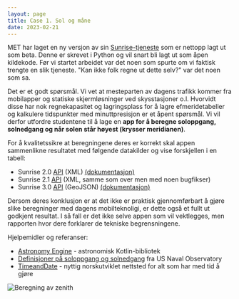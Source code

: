 ```yaml
---
layout: page
title: Case 1. Sol og måne
date: 2023-02-21
---
```


MET har laget en ny versjon av sin [Sunrise-tjeneste](/general) som er nettopp
lagt ut som beta. Denne er skrevet i Python og vil snart bli lagt ut som åpen
kildekode. Før vi startet arbeidet var det noen som spurte om vi faktisk trengte
en slik tjeneste. "Kan ikke folk regne ut dette selv?" var det noen som sa.

Det er et godt spørsmål. Vi vet at mesteparten av dagens trafikk kommer fra
mobilapper og statiske skjermløsninger ved skysstasjoner o.l. Hvorvidt disse har
nok regnekapasitet og lagringsplass for å lagre efmeridetabeller og kalkulere
tidspunkter med minuttpresisjon er et åpent spørsmål. Vi vil derfor utfordre
studentene til å lage en **app for å beregne soloppgang, solnedgang og når solen
står høyest (krysser meridianen)**.

For å kvalitetssikre at beregningene deres er korrekt skal appen sammenlikne
resultatet med følgende datakilder og vise forskjellen i en tabell:

- Sunrise 2.0 [API](/general) (XML) [(dokumentasjon)](https://docs.api.met.no/doc/sunrise/astro)
- Sunrise 2.1 [API](/general) (XML, samme som over men med noen bugfikser)
- Sunrise 3.0 [API](/general) (GeoJSON) [(dokumentasjon)](https://docs.api.met.no/doc/sunrise/celestial)

Dersom deres konklusjon er at det ikke er praktisk gjennomførbart å gjøre slike
beregninger med dagens mobilteknoligi, er dette også et fullt ut godkjent resultat.
I så fall er det ikke selve appen som vil vektlegges, men rapporten hvor dere forklarer
de tekniske begrensningene.

Hjelpemidler og referanser:

- [Astronomy Engine](https://github.com/cosinekitty/astronomy/tree/master/source/kotlin) - astronomisk Kotlin-bibliotek
- [Definisjoner på soloppgang og solnedgang](https://aa.usno.navy.mil/faq/RST_defs) fra US Naval Observatory
- [TimeandDate](https://www.timeanddate.no/astronomi/) - nyttig norskutviklet nettsted for alt som har med tid å gjøre

![Beregning av zenith](/images/examples/zenith.png)
